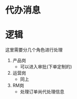 # 代办消息

# 逻辑
这里需要分几个角色进行处理

1. 产品岗
    - 可以进入审批(下单定制的) 
2. 运营岗
    - 同上
3. RM岗
    - 处理订单尚代处理信息




